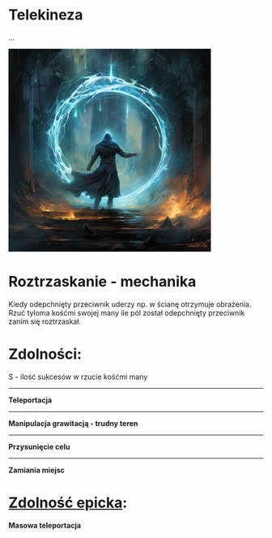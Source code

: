 # Telekineza

...

<img src="imgs/telekineza.png" width="400">

# Roztrzaskanie - mechanika

Kiedy odepchnięty przeciwnik uderzy np. w ścianę otrzymuje obrażenia.\
Rzuć tyloma kośćmi swojej many ile pól został odepchnięty przeciwnik zanim się roztrzaskał.

# Zdolności:

S - ilość sukcesów w rzucie kośćmi many

___

**Teleportacja**

___

**Manipulacja grawitacją - trudny teren**

___

**Przysunięcie celu**

___

**Zamiania miejsc**

# [Zdolność epicka](/docs/zdolnosc-epicka.md):

**Masowa teleportacja**
